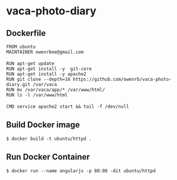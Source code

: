 # vaca-photo-diary

## Dockerfile

`FROM ubuntu` \
`MAINTAINER owenrbee@gmail.com` \
\
`RUN apt-get update` \
`RUN apt-get install -y  git-core` \
`RUN apt-get install -y apache2` \
`RUN git clone --depth=16 https://github.com/owenrb/vaca-photo-diary.git /var/vaca` \
`RUN mv /var/vaca/app/* /var/www/html/` \
`RUN ls -l /var/www/html` \
\
`CMD service apache2 start && tail -f /dev/null` 

## Build Docker image

`$ docker build -t ubuntu/httpd .`

## Run Docker Container

`$ docker run --name angularjs -p 80:80 -dit ubuntu/httpd`
